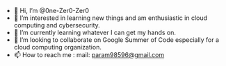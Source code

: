 - 👋 Hi, I’m @0ne-Zer0-Zer0
- 👀 I’m interested in learning new things and am enthusiastic in cloud computing and cybersecurity.
- 🌱 I’m currently learning whatever I can get my hands on.
- 💞️ I’m looking to collaborate on Google Summer of Code especially for a cloud computing organization.
- 📫 How to reach me :
  mail: param98596@gmail.com

<!---
0ne-Zer0-Zer0/0ne-Zer0-Zer0 is a ✨ special ✨ repository because its `README.md` (this file) appears on your GitHub profile.
You can click the Preview link to take a look at your changes.
--->
